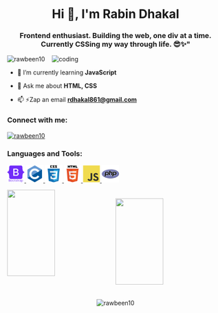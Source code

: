 <h1 align="center">Hi 👋, I'm Rabin Dhakal</h1>
<h3 align="center">Frontend enthusiast. Building the web, one div at a time. <br>Currently CSSing my way through life. 😎✨"</h3>
<img align="right" alt="coding" width="400" src="https://i.imgflip.com/81y69g.jpg">

<p align="left"> <img src="https://komarev.com/ghpvc/?username=rawbeen10&label=Profile%20views&color=0e75b6&style=flat" alt="rawbeen10" /> </p>

- 🌱 I’m currently learning **JavaScript**

- 💬 Ask me about **HTML, CSS**

- 📫 ⚡Zap an email **rdhakal861@gmail.com**

<h3 align="left">Connect with me:</h3>
<p align="left">
<a href="https://instagram.com/rawbeen10" target="blank"><img align="center" src="https://raw.githubusercontent.com/rahuldkjain/github-profile-readme-generator/master/src/images/icons/Social/instagram.svg" alt="rawbeen10" height="30" width="40" /></a>
</p>

<h3 align="left">Languages and Tools:</h3>
<p align="left"> <a href="https://getbootstrap.com" target="_blank" rel="noreferrer"> <img src="https://raw.githubusercontent.com/devicons/devicon/master/icons/bootstrap/bootstrap-plain-wordmark.svg" alt="bootstrap" width="40" height="40"/> </a> <a href="https://www.cprogramming.com/" target="_blank" rel="noreferrer"> <img src="https://raw.githubusercontent.com/devicons/devicon/master/icons/c/c-original.svg" alt="c" width="40" height="40"/> </a> <a href="https://www.w3schools.com/css/" target="_blank" rel="noreferrer"> <img src="https://raw.githubusercontent.com/devicons/devicon/master/icons/css3/css3-original-wordmark.svg" alt="css3" width="40" height="40"/> </a> <a href="https://www.w3.org/html/" target="_blank" rel="noreferrer"> <img src="https://raw.githubusercontent.com/devicons/devicon/master/icons/html5/html5-original-wordmark.svg" alt="html5" width="40" height="40"/> </a> <a href="https://developer.mozilla.org/en-US/docs/Web/JavaScript" target="_blank" rel="noreferrer"> <img src="https://raw.githubusercontent.com/devicons/devicon/master/icons/javascript/javascript-original.svg" alt="javascript" width="40" height="40"/> </a>
 <a href="https://developer.mozilla.org/en-US/docs/Web/php" target="_blank" rel="noreferrer"> <img src="https://raw.githubusercontent.com/devicons/devicon/master/icons/php/php-original.svg" alt="php" width="40" height="40"/> </a> </p>

<div style="display:flex; justify-content: space-evenly;">
  <img src="https://github-readme-stats.vercel.app/api/top-langs/?username=rawbeen10" style="width: 48%; height: 200px;" />
  <img src="https://github-readme-stats.vercel.app/api?username=rawbeen10&theme=swift&hide_border=false&include_all_commits=false&count_private=false" style="width: 48%; height: 200px;padding:20px" />
</div>

<p align="center">
  <img src="https://github-readme-streak-stats.herokuapp.com/?user=rawbeen10&" alt="rawbeen10" />
</p>
